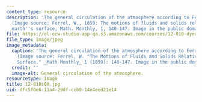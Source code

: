 ```yaml
---
content_type: resource
description: 'The general circulation of the atmosphere according to Ferrel (1859).
  (Image source: Ferrel, W., 1859: The motions of fluids and solids relative to the
  earth''s surface, Math. Monthly, 1, 140-147. Image in the public domain.)'
file: https://ol-ocw-studio-app-qa.s3.amazonaws.com/courses/12-810-dynamics-of-the-atmosphere-spring-2008/dfc5f0e611a429dfccb914e4eed21e14_12-810s08.jpg
file_type: image/jpeg
image_metadata:
  caption: 'The general circulation of the atmosphere according to Ferrel (1859).
    (Image source: Ferrel, W. "The Motions of Fluids and Solids Relative to the Earth''s
    Surface." _Math Monthly_ 1 (1859): 140-147. Image in the public domain.)'
  credit: ''
  image-alt: General circulation of the atmosphere.
resourcetype: Image
title: 12-810s08.jpg
uid: dfc5f0e6-11a4-29df-ccb9-14e4eed21e14
---
```

